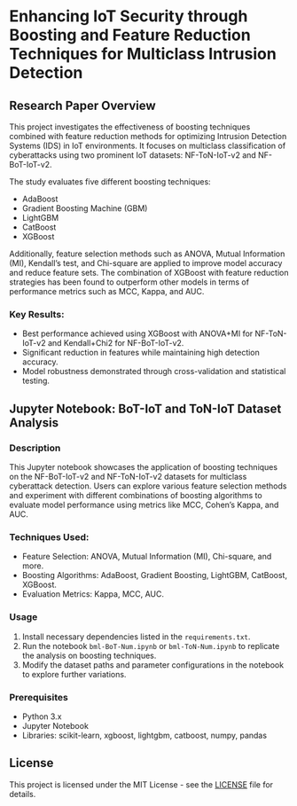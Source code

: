 
# Enhancing IoT Security through Boosting and Feature Reduction Techniques for Multiclass Intrusion Detection

## Research Paper Overview
This project investigates the effectiveness of boosting techniques combined with feature reduction methods for optimizing Intrusion Detection Systems (IDS) in IoT environments. It focuses on multiclass classification of cyberattacks using two prominent IoT datasets: NF-ToN-IoT-v2 and NF-BoT-IoT-v2.

The study evaluates five different boosting techniques:
- AdaBoost
- Gradient Boosting Machine (GBM)
- LightGBM
- CatBoost
- XGBoost

Additionally, feature selection methods such as ANOVA, Mutual Information (MI), Kendall’s test, and Chi-square are applied to improve model accuracy and reduce feature sets. The combination of XGBoost with feature reduction strategies has been found to outperform other models in terms of performance metrics such as MCC, Kappa, and AUC.

### Key Results:
- Best performance achieved using XGBoost with ANOVA+MI for NF-ToN-IoT-v2 and Kendall+Chi2 for NF-BoT-IoT-v2.
- Significant reduction in features while maintaining high detection accuracy.
- Model robustness demonstrated through cross-validation and statistical testing.

## Jupyter Notebook: BoT-IoT and ToN-IoT Dataset Analysis

### Description
This Jupyter notebook showcases the application of boosting techniques on the NF-BoT-IoT-v2 and NF-ToN-IoT-v2 datasets for multiclass cyberattack detection. Users can explore various feature selection methods and experiment with different combinations of boosting algorithms to evaluate model performance using metrics like MCC, Cohen’s Kappa, and AUC.

### Techniques Used:
- Feature Selection: ANOVA, Mutual Information (MI), Chi-square, and more.
- Boosting Algorithms: AdaBoost, Gradient Boosting, LightGBM, CatBoost, XGBoost.
- Evaluation Metrics: Kappa, MCC, AUC.

### Usage
1. Install necessary dependencies listed in the `requirements.txt`.
2. Run the notebook `bml-BoT-Num.ipynb` or `bml-ToN-Num.ipynb` to replicate the analysis on boosting techniques.
3. Modify the dataset paths and parameter configurations in the notebook to explore further variations.

### Prerequisites
- Python 3.x
- Jupyter Notebook
- Libraries: scikit-learn, xgboost, lightgbm, catboost, numpy, pandas

## License
This project is licensed under the MIT License - see the [LICENSE](LICENSE) file for details.
